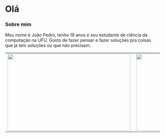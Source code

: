 # Olá

### Sobre mim

Meu nome é João Pedro, tenho 19 anos e sou estudante de ciência da computação na UFU.
Gosto de fazer pensar e fazer soluções pra coisas que ja tem soluções ou que não precisam.

<center>
<table>
  <tr>
     <td>
         <img width="400px" height="250px" align="left" src="https://github-readme-stats.vercel.app/api?username=potatosenior&show_icons=true&theme=synthwave&count_private=true" />
     </td>
     <td>
         <img width="440px" height="250px" align="left" src="https://github-readme-stats.vercel.app/api/top-langs/?username=potatosenior&hide=html&layout=compact&theme=synthwave"/>
     </td>
  </tr>  
</table>
</center>
